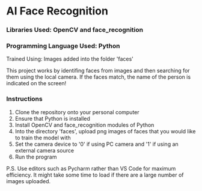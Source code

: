 # AI Face Recognition

### Libraries Used: OpenCV and face_recognition
### Programming Language Used: Python
Trained Using: Images added into the folder 'faces'


This project works by identifing faces from images and then searching for them using the local camera. 
If the faces match, the name of the person is indicated on the screen!

### Instructions

1) Clone the repository onto your personal computer
2) Ensure that Python is installed
3) Install OpenCV and face_recognition modules of Python
4) Into the directory 'faces', upload png images of faces that you would like to train the model with
5) Set the camera device to '0' if using PC camera and '1' if using an external camera source
6) Run the program

P.S. Use editors such as Pycharm rather than VS Code for maximum efficiency. It might take some time to load if there are a large number of images uploaded.
